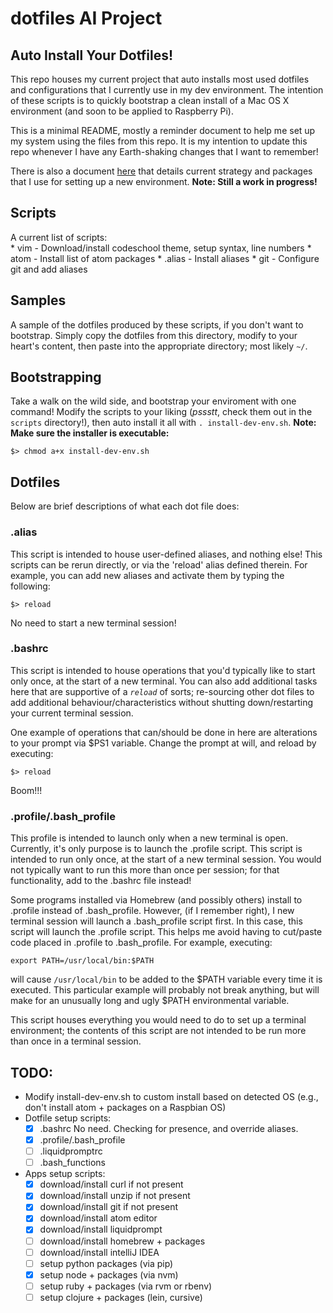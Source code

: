 # dotfiles AI Project

## Auto Install Your Dotfiles!

This repo houses my current project that auto installs most used dotfiles and
configurations that I currently use in my dev environment. The intention of
these scripts is to quickly bootstrap a clean install of a Mac OS X environment
(and soon to be applied to Raspberry Pi).

This is a minimal README, mostly a reminder document to help me set up my
system using the files from this repo. It is my intention to update this repo
whenever I have any Earth-shaking changes that I want to remember!  

There is also a document [here](NewEnvSetup.md) that details current strategy
and packages that I use for setting up a new environment.
**Note: Still a work in progress!**

## Scripts
A current list of scripts:  
	* vim - Download/install codeschool theme, setup syntax, line numbers
	* atom - Install list of atom packages
	* .alias - Install aliases
	* git - Configure git and add aliases

## Samples
A sample of the dotfiles produced by these scripts, if you don't want to
bootstrap. Simply copy the dotfiles from this directory, modify to your heart's
content, then paste into the appropriate directory; most likely `~/`.

## Bootstrapping
Take a walk on the wild side, and bootstrap your enviroment with one command!
Modify the scripts to your liking (*pssstt*, check them out in the `scripts`
directory!), then auto install it all with `. install-dev-env.sh`. **Note:
Make sure the installer is executable:**

`$> chmod a+x install-dev-env.sh`


## Dotfiles
Below are brief descriptions of what each dot file does:  

### .alias
This script is intended to house user-defined aliases, and nothing else!
This scripts can be rerun directly, or via the 'reload' alias defined therein.
For example, you can add new aliases and activate them by typing the following:

`$> reload`

No need to start a new terminal session!

### .bashrc
This script is intended to house operations that you'd typically like to start
only once, at the start of a new terminal. You can also add additional tasks
here that are supportive of a *`reload`* of sorts; re-sourcing other dot files
to add additional behaviour/characteristics without shutting down/restarting
your current terminal session.  

One example of operations that can/should be done in here are alterations to
your prompt via $PS1 variable. Change the prompt at will, and reload by
executing:

`$> reload`

Boom!!!

### .profile/.bash_profile
This profile is intended to launch only when a new terminal is open. Currently,
it's only purpose is to launch the .profile script. This script is intended to
run only once, at the start of a new terminal session. You would not typically
want to run this more than once per session; for that functionality, add to the
.bashrc file instead!

Some programs installed via Homebrew (and possibly others) install to .profile
instead of .bash_profile. However, (if I remember right), I new terminal
session will launch a .bash_profile script first. In this case, this script
will launch the .profile script. This helps me avoid having to cut/paste code
placed in .profile to .bash_profile. For example, executing:

`export PATH=/usr/local/bin:$PATH`

will cause `/usr/local/bin` to be added to the $PATH variable every time it is
executed. This particular example will probably not break anything, but will
make for an unusually long and ugly $PATH environmental variable.

This script houses everything you would need to do to set up a terminal
environment; the contents of this script are not intended to be run more than
once in a terminal session.

## TODO:
* Modify install-dev-env.sh to custom install based on detected OS (e.g., don't
install atom + packages on a Raspbian OS)
* Dotfile setup scripts:
	- [x] .bashrc No need. Checking for presence, and override aliases.
	- [x] .profile/.bash_profile
	- [ ] .liquidpromptrc
	- [ ] .bash_functions
* Apps setup scripts:
	- [x] download/install curl if not present
	- [x] download/install unzip if not present
	- [x] download/install git if not present
	- [x] download/install atom editor
	- [x] download/install liquidprompt
	- [ ] download/install homebrew + packages
	- [ ] download/install intelliJ IDEA
	- [ ] setup python packages (via pip)
	- [x] setup node + packages (via nvm)
	- [ ] setup ruby + packages (via rvm or rbenv)
	- [ ] setup clojure + packages (lein, cursive)
